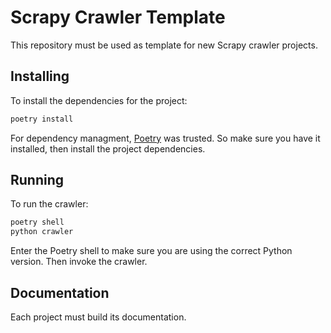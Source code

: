 # Scrapy Crawler Template

This repository must be used as template for new Scrapy crawler
projects.

## Installing

To install the dependencies for the project:

```sh
poetry install
```

For dependency managment, [Poetry](https://python-poetry.org/) was trusted.
So make sure you have it installed, then install the project dependencies.

## Running

To run the crawler:

```sh
poetry shell
python crawler
```

Enter the Poetry shell to make sure you are using the correct Python version.
Then invoke the crawler.

## Documentation

Each project must build its documentation.
